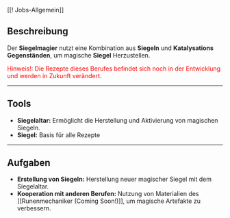 

[[‎‎‎‎‎‎! Jobs-Allgemein‎‎]]

## **Beschreibung**

Der **Siegelmagier** nutzt eine Kombination aus **Siegeln** und **Katalysations Gegenständen**, um magische **Siegel** Herzustellen.  

<font color="#ff0000">Hinweis!: Die Rezepte dieses Berufes befindet sich noch in der Entwicklung und werden in Zukunft verändert.</font>

---

## **Tools**

- **Siegelaltar:** Ermöglicht die Herstellung und Aktivierung von magischen Siegeln.
- **Siegel:** Basis für alle Rezepte

---

## **Aufgaben**

- **Erstellung von Siegeln:** Herstellung neuer magischer Siegel mit dem Siegelaltar.
- **Kooperation mit anderen Berufen:** Nutzung von Materialien des [[Runenmechaniker (Coming Soon!)]], um magische Artefakte zu verbessern.